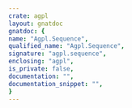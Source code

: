 ```yaml
---
crate: agpl
layout: gnatdoc
gnatdoc: {
name: "Agpl.Sequence",
qualified_name: "Agpl.Sequence",
signature: "agpl.sequence",
enclosing: "agpl",
is_private: false,
documentation: "",
documentation_snippet: "",
}
---
```

